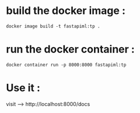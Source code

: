 # build the docker image :
```
docker image build -t fastapiml:tp . 
```
# run the docker container :
```
docker container run -p 8000:8000 fastapiml:tp
```
# Use it :
 visit --> http://localhost:8000/docs
